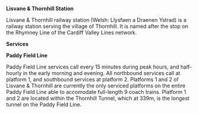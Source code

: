 **Lisvane & Thornhill Station**

Lisvane & Thornhill railway station (Welsh: Llysfaen a Draenen Ystrad) is a railway station serving the village of Thornhill. It is named after the stop on the Rhymney Line of the Cardiff Valley Lines network. 

**Services**

**Paddy Field Line**

Paddy Field Line services call every 15 minutes during peak hours, and half-hourly in the early morning and evening. All northbound services call at platform 1, and southbound services at platform 2. Platforms 1 and 2 of Lisvane & Thornhill are currently the only serviced platforms on the entire Paddy Field Line able to accomodate full-length 9 coach trains. Platform 1 and 2 are located within the Thornhill Tunnel, which at 339m, is the longest tunnel on the Paddy Field Line. 

